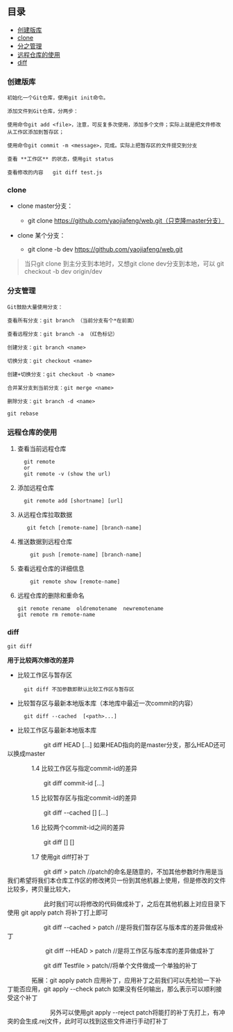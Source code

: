 ## 目录

- [创建版库](#创建版库)
- [clone](#clone)
- [分之管理](#分支管理)
- [远程仓库的使用](#远程仓库的使用)
- [diff](#diff)

### 创建版库

    初始化一个Git仓库，使用git init命令。
    
    添加文件到Git仓库，分两步：

    使用命令git add <file>，注意，可反复多次使用，添加多个文件；实际上就是把文件修改从工作区添加到暂存区；
    
    使用命令git commit -m <message>，完成。实际上把暂存区的文件提交到分支
    
    查看 **工作区** 的状态，使用git status
    
    查看修改的内容   git diff test.js
    
### clone

- clone master分支：
  - git clone https://github.com/yaojiafeng/web.git（只克隆master分支）

- clone 某个分支：
  - git clone -b  dev  https://github.com/yaojiafeng/web.git

> 当只git clone 到主分支到本地时，又想git clone dev分支到本地，可以 git checkout -b dev origin/dev 

### 分支管理
    Git鼓励大量使用分支：

    查看所有分支：git branch （当前分支有个*在前面）
    
    查看远程分支：git branch -a （红色标记）

    创建分支：git branch <name>

    切换分支：git checkout <name>

    创建+切换分支：git checkout -b <name>

    合并某分支到当前分支：git merge <name>

    删除分支：git branch -d <name>
    
    git rebase
    
 ### 远程仓库的使用
 
 1. 查看当前远程仓库
                    
          git remote 
          or
          git remote -v (show the url)
    
 1. 添加远程仓库

          git remote add [shortname] [url]
           
 1. 从远程仓库拉取数据
    
           git fetch [remote-name] [branch-name]
    
 1. 推送数据到远程仓库
 
            git push [remote-name] [branch-name]
    
 1. 查看远程仓库的详细信息
 
            git remote show [remote-name]
      
 1. 远程仓库的删除和重命名
  
        git remote rename  oldremotename  newremotename
        git remote rm remote-name
 ### diff
 
    git diff

**用于比较两次修改的差异**

- 比较工作区与暂存区

        git diff 不加参数即默认比较工作区与暂存区

- 比较暂存区与最新本地版本库（本地库中最近一次commit的内容）

        git diff --cached  [<path>...] 

- 比较工作区与最新本地版本库

　　　　　　git diff HEAD [<path>...]  如果HEAD指向的是master分支，那么HEAD还可以换成master

　　　　1.4 比较工作区与指定commit-id的差异

　　　　　　git diff commit-id  [<path>...] 

　　　　1.5 比较暂存区与指定commit-id的差异

　　　　　　git diff --cached [<commit-id>] [<path>...] 

　　　　1.6 比较两个commit-id之间的差异

　　　　　　git diff [<commit-id>] [<commit-id>]

　　　　1.7 使用git diff打补丁

　　　　　　git diff > patch //patch的命名是随意的，不加其他参数时作用是当我们希望将我们本仓库工作区的修改拷贝一份到其他机器上使用，但是修改的文件比较多，拷贝量比较大，

　　　　　　此时我们可以将修改的代码做成补丁，之后在其他机器上对应目录下使用 git apply patch 将补丁打上即可

　　　　　　git diff --cached > patch //是将我们暂存区与版本库的差异做成补丁

　　　　　　  git diff --HEAD > patch //是将工作区与版本库的差异做成补丁

　　　　　　git diff Testfile > patch//将单个文件做成一个单独的补丁

　　　　拓展：git apply patch 应用补丁，应用补丁之前我们可以先检验一下补丁能否应用，git apply --check patch 如果没有任何输出，那么表示可以顺利接受这个补丁

　　　　　　　另外可以使用git apply --reject patch将能打的补丁先打上，有冲突的会生成.rej文件，此时可以找到这些文件进行手动打补丁　 
        
